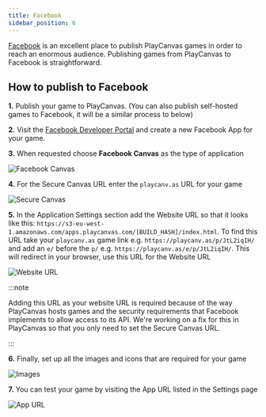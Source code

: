 ```yaml
---
title: Facebook
sidebar_position: 6
---
```


[Facebook][1] is an excellent place to publish PlayCanvas games in order to reach an enormous audience. Publishing games from PlayCanvas to Facebook is straightforward.

## How to publish to Facebook

**1.** Publish your game to PlayCanvas. (You can also publish self-hosted games to Facebook, it will be a similar process to below)

**2.** Visit the [Facebook Developer Portal][2] and create a new Facebook App for your game.

**3.** When requested choose **Facebook Canvas** as the type of application

![Facebook Canvas](/images/user-manual/publishing/web/facebook/choose-platform.jpg)

**4.** For the Secure Canvas URL enter the `playcanv.as` URL for your game

![Secure Canvas](/images/user-manual/publishing/web/facebook/secure-canvas-url.jpg)

**5.** In the Application Settings section add the Website URL so that it looks like this: `https://s3-eu-west-1.amazonaws.com/apps.playcanvas.com/[BUILD_HASH]/index.html`. To find this URL take your `playcanv.as` game link e.g. `https://playcanv.as/p/JtL2iqIH/` and add an `e/` before the `p/` e.g. `https://playcanv.as/e/p/JtL2iqIH/`. This will redirect in your browser, use this URL for the Website URL

![Website URL](/images/user-manual/publishing/web/facebook/website-url.jpg)

:::note

Adding this URL as your website URL is required because of the way PlayCanvas hosts games and the security requirements that Facebook implements to allow access to its API. We're working on a fix for this in PlayCanvas so that you only need to set the Secure Canvas URL.

:::

**6.** Finally, set up all the images and icons that are required for your game

![Images](/images/user-manual/publishing/web/facebook/icons.jpg)

**7.** You can test your game by visiting the App URL listed in the Settings page

![App URL](/images/user-manual/publishing/web/facebook/app-url.jpg)

[1]: https://facebook.com
[2]: https://developers.facebook.com/
